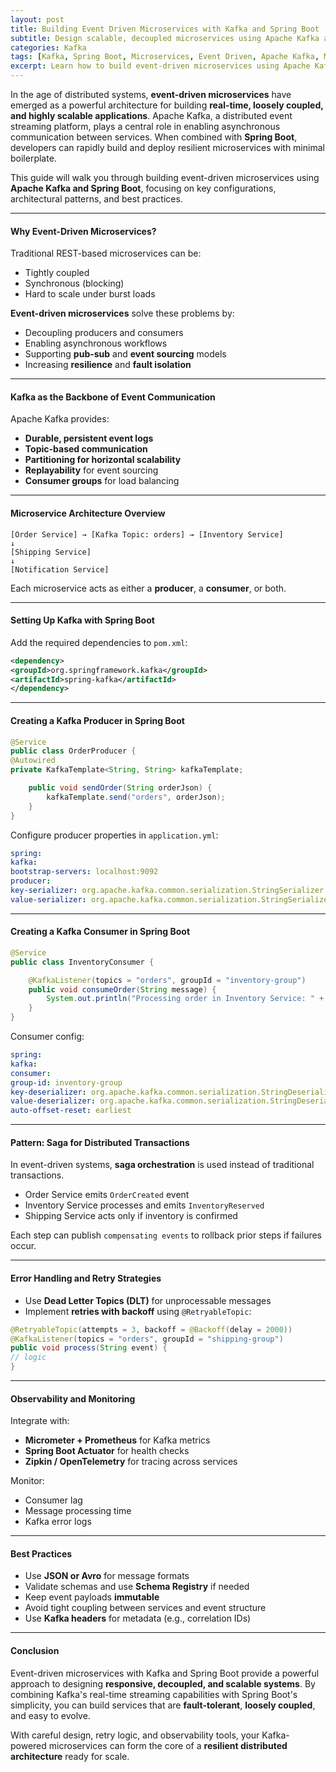 ```yaml
---
layout: post
title: Building Event Driven Microservices with Kafka and Spring Boot
subtitle: Design scalable, decoupled microservices using Apache Kafka and Spring Boot for real-time event processing
categories: Kafka
tags: [Kafka, Spring Boot, Microservices, Event Driven, Apache Kafka, Messaging, Java]
excerpt: Learn how to build event-driven microservices using Apache Kafka and Spring Boot. Discover architecture patterns, producer-consumer configurations, and best practices for real-time communication in distributed systems.
---
```

In the age of distributed systems, **event-driven microservices** have emerged as a powerful architecture for building **real-time, loosely coupled, and highly scalable applications**. Apache Kafka, a distributed event streaming platform, plays a central role in enabling asynchronous communication between services. When combined with **Spring Boot**, developers can rapidly build and deploy resilient microservices with minimal boilerplate.

This guide will walk you through building event-driven microservices using **Apache Kafka and Spring Boot**, focusing on key configurations, architectural patterns, and best practices.

---

#### Why Event-Driven Microservices?

Traditional REST-based microservices can be:
- Tightly coupled
- Synchronous (blocking)
- Hard to scale under burst loads

**Event-driven microservices** solve these problems by:
- Decoupling producers and consumers
- Enabling asynchronous workflows
- Supporting **pub-sub** and **event sourcing** models
- Increasing **resilience** and **fault isolation**

---

#### Kafka as the Backbone of Event Communication

Apache Kafka provides:
- **Durable, persistent event logs**
- **Topic-based communication**
- **Partitioning for horizontal scalability**
- **Replayability** for event sourcing
- **Consumer groups** for load balancing

---

#### Microservice Architecture Overview

```
[Order Service] → [Kafka Topic: orders] → [Inventory Service]  
↓  
[Shipping Service]  
↓  
[Notification Service]
```

Each microservice acts as either a **producer**, a **consumer**, or both.

---

#### Setting Up Kafka with Spring Boot

Add the required dependencies to `pom.xml`:

```xml
<dependency>
<groupId>org.springframework.kafka</groupId>
<artifactId>spring-kafka</artifactId>
</dependency>
```

---

#### Creating a Kafka Producer in Spring Boot

```java
@Service
public class OrderProducer {
@Autowired
private KafkaTemplate<String, String> kafkaTemplate;

    public void sendOrder(String orderJson) {
        kafkaTemplate.send("orders", orderJson);
    }
}
```

Configure producer properties in `application.yml`:

```yml
spring:
kafka:
bootstrap-servers: localhost:9092
producer:
key-serializer: org.apache.kafka.common.serialization.StringSerializer
value-serializer: org.apache.kafka.common.serialization.StringSerializer
```

---

#### Creating a Kafka Consumer in Spring Boot

```java
@Service
public class InventoryConsumer {

    @KafkaListener(topics = "orders", groupId = "inventory-group")
    public void consumeOrder(String message) {
        System.out.println("Processing order in Inventory Service: " + message);
    }
}
```

Consumer config:

```yml
spring:
kafka:
consumer:
group-id: inventory-group
key-deserializer: org.apache.kafka.common.serialization.StringDeserializer
value-deserializer: org.apache.kafka.common.serialization.StringDeserializer
auto-offset-reset: earliest
```

---

#### Pattern: Saga for Distributed Transactions

In event-driven systems, **saga orchestration** is used instead of traditional transactions.

- Order Service emits `OrderCreated` event
- Inventory Service processes and emits `InventoryReserved`
- Shipping Service acts only if inventory is confirmed

Each step can publish `compensating events` to rollback prior steps if failures occur.

---

#### Error Handling and Retry Strategies

- Use **Dead Letter Topics (DLT)** for unprocessable messages
- Implement **retries with backoff** using `@RetryableTopic`:

```java
@RetryableTopic(attempts = 3, backoff = @Backoff(delay = 2000))
@KafkaListener(topics = "orders", groupId = "shipping-group")
public void process(String event) {
// logic
}
```

---

#### Observability and Monitoring

Integrate with:
- **Micrometer + Prometheus** for Kafka metrics
- **Spring Boot Actuator** for health checks
- **Zipkin / OpenTelemetry** for tracing across services

Monitor:
- Consumer lag
- Message processing time
- Kafka error logs

---

#### Best Practices

- Use **JSON or Avro** for message formats
- Validate schemas and use **Schema Registry** if needed
- Keep event payloads **immutable**
- Avoid tight coupling between services and event structure
- Use **Kafka headers** for metadata (e.g., correlation IDs)

---

#### Conclusion

Event-driven microservices with Kafka and Spring Boot provide a powerful approach to designing **responsive, decoupled, and scalable systems**. By combining Kafka's real-time streaming capabilities with Spring Boot's simplicity, you can build services that are **fault-tolerant**, **loosely coupled**, and easy to evolve.

With careful design, retry logic, and observability tools, your Kafka-powered microservices can form the core of a **resilient distributed architecture** ready for scale.
